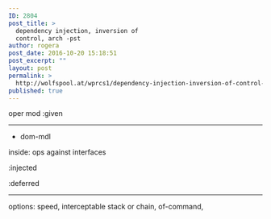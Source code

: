 ```yaml
---
ID: 2804
post_title: >
  dependency injection, inversion of
  control, arch -pst
author: rogera
post_date: 2016-10-20 15:18:51
post_excerpt: ""
layout: post
permalink: >
  http://wolfspool.at/wprcs1/dependency-injection-inversion-of-control-arch-pst/
published: true
---
```

oper mod :given

<hr />

- dom-mdl

inside: ops against interfaces

:injected

:deferred

<hr />

options: speed, interceptable stack or chain, of-command,